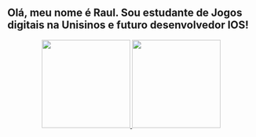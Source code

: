 ## Olá, meu nome é Raul. Sou estudante de Jogos digitais na Unisinos e futuro desenvolvedor IOS!
<div align="center">
  <a href="https://github.com/RaulMdrs">
  <img height="180em" src="https://github-readme-stats.vercel.app/api?username=RaulMdrs&show_icons=true&theme=dracula&include_all_commits=true&count_private=true"/>
  <img height="180em" src="https://github-readme-stats.vercel.app/api/top-langs/?username=RaulMdrs&layout=compact&langs_count=7&theme=dracula"/>
</div>
